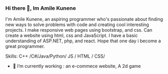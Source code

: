 ### Hi there 👋, Im Amile Kunene
I'm Amile Kunene, an aspiring programmer who's passionate about finding new ways to solve problems with code and creating cool interesting projects. I make responsive web pages using bootstrap, and css. Can create a website using html, css and JavaScript. 
I have a basic understanding of ASP.NET, php, and react. Hope that one day i become a great programmer.

Skills:  C++ /C#/Java/Python/ JS / HTML / CSS/

- 🔭 I’m currently working : an e-commece website, A 2d game 




